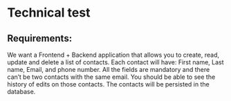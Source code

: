 # Technical test

## Requirements:

We want a Frontend + Backend application that allows you to create, read, update and delete a list of contacts. Each contact will have: First name, Last name, Email, and phone number. All the fields are mandatory and there can’t be two contacts with the same email. You should be able to see the history of edits on those contacts. The contacts will be persisted in the database.
